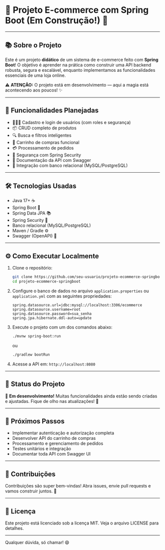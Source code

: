 # 🚀 Projeto E-commerce com Spring Boot (Em Construção!) 🛒

---

## 📚 Sobre o Projeto

Este é um projeto **didático** de um sistema de e-commerce feito com **Spring Boot**! O objetivo é aprender na prática como construir uma API backend robusta, segura e escalável, enquanto implementamos as funcionalidades essenciais de uma loja online.

⚠️ **ATENÇÃO:** O projeto está em desenvolvimento — aqui a magia está acontecendo aos poucos! ✨

---

## 🎯 Funcionalidades Planejadas

- 🧑‍🤝‍🧑 Cadastro e login de usuários (com roles e segurança)
- 📦 CRUD completo de produtos
- 🔍 Busca e filtros inteligentes
- 🛒 Carrinho de compras funcional
- 💳 Processamento de pedidos
- 🔐 Segurança com Spring Security
- 📄 Documentação da API com Swagger
- 💾 Integração com banco relacional (MySQL/PostgreSQL)

---

## 🛠 Tecnologias Usadas

- Java 17+ ☕
- Spring Boot 🌱
- Spring Data JPA 📚
- Spring Security 🔐
- Banco relacional (MySQL/PostgreSQL)
- Maven / Gradle ⚙️
- Swagger (OpenAPI) 📜

---

## ⚙️ Como Executar Localmente

1. Clone o repositório:

    ```bash
    git clone https://github.com/seu-usuario/projeto-ecommerce-springboot.git
    cd projeto-ecommerce-springboot
    ```

2. Configure o banco de dados no arquivo `application.properties` ou `application.yml` com as seguintes propriedades:

    ```properties
    spring.datasource.url=jdbc:mysql://localhost:3306/ecommerce
    spring.datasource.username=root
    spring.datasource.password=sua_senha
    spring.jpa.hibernate.ddl-auto=update
    ```

3. Execute o projeto com um dos comandos abaixo:

    ```bash
    ./mvnw spring-boot:run
    ```

    ou

    ```bash
    ./gradlew bootRun
    ```

4. Acesse a API em: `http://localhost:8080`

---

## 🚧 Status do Projeto

🔨 **Em desenvolvimento!** Muitas funcionalidades ainda estão sendo criadas e ajustadas. Fique de olho nas atualizações! 👀

---

## 📝 Próximos Passos

- Implementar autenticação e autorização completa
- Desenvolver API do carrinho de compras
- Processamento e gerenciamento de pedidos
- Testes unitários e integração
- Documentar toda API com Swagger UI

---

## 🤝 Contribuições

Contribuições são super bem-vindas! Abra issues, envie pull requests e vamos construir juntos. 🚀

---

## 📄 Licença

Este projeto está licenciado sob a licença MIT. Veja o arquivo LICENSE para detalhes.

---

Qualquer dúvida, só chamar! 😄
